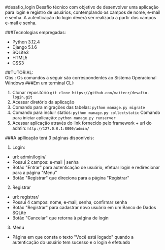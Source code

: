 #desafio_login
Desafio técnico com objetivo de desenvolver uma aplicação para login e registro de usuários, contemplando os campos de nome, e-mail e senha. A autenticação do login deverá ser realizada a partir dos campos e-mail e senha. 

###Tecnologias empregadas:
* Python 3.12.4
* Django 5.1.6
* SQLite3
* HTML5
* CSS3

##TUTORIAL:\
Obs.: Os comandos a seguir são correspondentes ao Sistema Operacional Windows
###Em um terminal CLI:
1. Clonar repositório `git clone https://github.com/maitecr/desafio-login.git`
2. Acessar diretório da aplicação
3. Comando para migrações das tabelas: ```python manage.py migrate```
4. Comando para incluir statics: ```python manage.py collectstatic```
Comando para iniciar aplicação: ```python manage.py runserver```
5. Acessar aplicação através do link fornecido pelo framework + url do admin: `http://127.0.0.1:8000/admin/`

###A apllicação terá 3 páginas disponíveis:
1. Login:
- url: admin/login/
- Possui 2 campos: e-mail | senha
- Botão "Entrar" para autenticação de usuário, efetuar login e redirecionar para a página "Menu"
- Botão "Registrar" que direciona para a página "Registrar" 

2. Registrar
- url: registrar/
- Possui 4 campos: nome, e-mail, senha, confirmar senha
- Botão "Registrar" para cadastrar novo usuário em um Banco de Dados SQLite
- Botão "Cancelar" que retorna à página de login

3. Menu
- Página em que consta o texto "Você está logado" quando a autenticação do usuário tem sucesso e o login é efetuado

